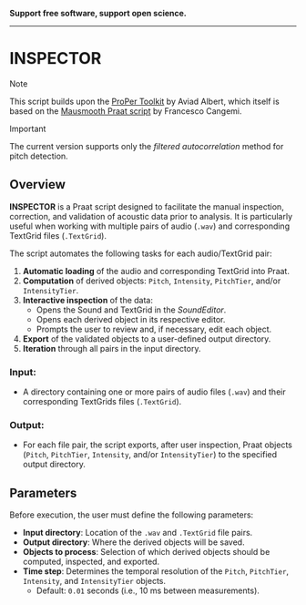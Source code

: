**Support free software, support open science.**

---

# INSPECTOR
> [!NOTE] 
> This script builds upon the [ProPer Toolkit](https://github.com/finkelbert/ProPer_Projekt) by Aviad Albert, which itself is based on the [Mausmooth Praat script](https://ifl.phil-fak.uni-koeln.de/sites/linguistik/Phonetik/mitarbeiterdateien/fcangemi/mausmooth.praat) by Francesco Cangemi.

> [!IMPORTANT]
> The current version supports only the *filtered autocorrelation* method for pitch detection.

## Overview

**INSPECTOR** is a Praat script designed to facilitate the manual inspection, correction, and validation of acoustic data prior to analysis. It is
particularly useful when working with multiple pairs of audio (`.wav`) and corresponding TextGrid files (`.TextGrid`).


The script automates the following tasks for each audio/TextGrid pair:

1. **Automatic loading** of the audio and corresponding TextGrid into Praat.  
2. **Computation** of derived objects: `Pitch`, `Intensity`, `PitchTier`, and/or `IntensityTier`.  
3. **Interactive inspection** of the data:
   - Opens the Sound and TextGrid in the *SoundEditor*.
   - Opens each derived object in its respective editor.
   - Prompts the user to review and, if necessary, edit each object.
4. **Export** of the validated objects to a user-defined output directory.  
5. **Iteration** through all pairs in the input directory.
   

### Input:
- A directory containing one or more pairs of audio files (`.wav`) and their corresponding
TextGrids files (`.TextGrid`).

### Output: 
- For each file pair, the script exports, after user inspection, Praat objects (`Pitch`, `PitchTier`, `Intensity`, and/or `IntensityTier`) to the specified output directory.


## Parameters

Before execution, the user must define the following parameters:

- **Input directory**: Location of the `.wav` and `.TextGrid` file pairs.  
- **Output directory**: Where the derived objects will be saved.  
- **Objects to process**: Selection of which derived objects should be computed, inspected, and exported.  
- **Time step**: Determines the temporal resolution of the `Pitch`, `PitchTier`, `Intensity`, and `IntensityTier` objects.  
  - Default: `0.01` seconds (i.e., 10 ms between measurements).  

